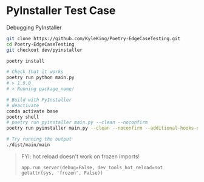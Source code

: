 # PyInstaller Test Case

Debugging PyInstaller

```sh
git clone https://github.com/KyleKing/Poetry-EdgeCaseTesting.git
cd Poetry-EdgeCaseTesting
git checkout dev/pyinstaller

poetry install

# Check that it works
poetry run python main.py
# > 1.9.0
# > Running package_name!

# Build with PyInstaller
# deactivate
conda activate base
poetry shell
# poetry run pyinstaller main.py --clean --noconfirm
poetry run pyinstaller main.py --clean --noconfirm --additional-hooks-dir hooks

# Try running the output
./dist/main/main
```

> FYI: hot reload doesn't work on frozen imports!
>
> `app.run_server(debug=False, dev_tools_hot_reload=not getattr(sys, 'frozen', False))`
